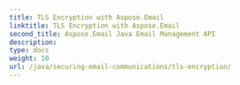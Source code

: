 ```yaml
---
title: TLS Encryption with Aspose.Email
linktitle: TLS Encryption with Aspose.Email
second_title: Aspose.Email Java Email Management API
description: 
type: docs
weight: 10
url: /java/securing-email-communications/tls-encryption/
---
```

